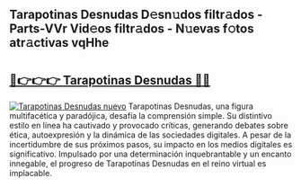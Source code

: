## Tarapotinas Desnudas D𝚎sn𝚞dos filtr𝚊dos - Parts-VVr Vid𝚎os filtr𝚊dos - N𝚞evas f𝚘tos atr𝚊ctivas vqHhe

# <h2><a href="http://mb6pztg.tromn.icu/?c=Tarapotinas+Desnudas">🔗👉👉👉 Tarapotinas Desnudas 🔗🔗</a></h2>

[![Tarapotinas Desnudas nuevo](https://i.imgur.com/pEAQMta.gif)](http://mb6pztg.tromn.icu/?c=Tarapotinas+Desnudas)
Tarapotinas Desnudas, una figura multifacética y paradójica, desafía la comprensión simple. Su distintivo estilo en línea ha cautivado y provocado críticas, generando debates sobre ética, autoexpresión y la dinámica de las sociedades digitales. A pesar de la incertidumbre de sus próximos pasos, su impacto en los medios digitales es significativo. Impulsado por una determinación inquebrantable y un encanto innegable, el progreso de Tarapotinas Desnudas en el reino virtual es implacable.
